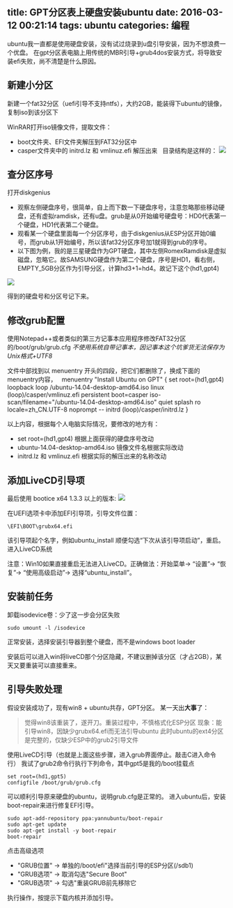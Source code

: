 title: GPT分区表上硬盘安装ubuntu
date: 2016-03-12 00:21:14
tags: ubuntu
categories: 编程
---
ubuntu我一直都是使用硬盘安装，没有试过烧录到u盘引导安装，因为不想浪费一个优盘。
在gpt分区表电脑上用传统的MBR引导+grub4dos安装方式，将导致安装efi失败，尚不清楚是什么原因。
<!-- more -->

## 新建小分区

新建一个fat32分区（uefi引导不支持ntfs），大约2GB，能装得下ubuntu的镜像，复制iso到该分区下

WinRAR打开iso镜像文件，提取文件：
- boot文件夹、EFI文件夹解压到FAT32分区中
- casper文件夹中的 initrd.lz 和 vmlinuz.efi 解压出来
 
目录结构是这样的：
![](/images/install_ubuntu_on_gpt/files.png)

## 查分区序号

打开diskgenius
- 观察左侧硬盘序号，很简单，自上而下数一下硬盘序号，注意忽略那些移动硬盘，还有虚拟ramdisk，还有u盘。grub是从0开始编号硬盘号：HD0代表第一个硬盘，HD1代表第二个硬盘。
- 观看某一个硬盘里面每一个分区序号，由于diskgenius从ESP分区开始0编号，而grub从1开始编号，所以该fat32分区序号加1就得到grub的序号。
- 以下图为例，我的是三星硬盘作为GPT硬盘，其中左侧RomexRamdisk是虚拟磁盘，忽略它。故SAMSUNG硬盘作为第二个硬盘，序号是HD1，看右侧，EMPTY_5GB分区作为引导分区，计算hd3+1=hd4。故记下这个(hd1,gpt4)

![](/images/install_ubuntu_on_gpt/partions.png)

得到的硬盘号和分区号记下来。
 
## 修改grub配置

使用Notepad++或者类似的第三方记事本应用程序修改FAT32分区的/boot/grub/grub.cfg
*不使用系统自带记事本，因记事本这个坑爹货无法保存为Unix格式+UTF8*

文件中部找到以 menuentry 开头的四段，把它们都删除了，换成下面的menuentry内容，
 
    menuentry "Install Ubuntu on GPT" {
    set root=(hd1,gpt4)
    loopback loop /ubuntu-14.04-desktop-amd64.iso
    linux (loop)/casper/vmlinuz.efi persistent boot=casper iso-scan/filename="/ubuntu-14.04-desktop-amd64.iso" quiet splash ro locale=zh_CN.UTF-8 noprompt --
    initrd (loop)/casper/initrd.lz
    }
    
以上内容，根据每个人电脑实际情况，要修改的地方有：
- set root=(hd1,gpt4) 根据上面获得的硬盘序号改动
- ubuntu-14.04-desktop-amd64.iso 镜像文件名根据实际改动
- initrd.lz 和 vmlinuz.efi 根据实际的解压出来的名称改动

## 添加LiveCD引导项

最后使用 bootice x64 1.3.3 以上的版本:
![](/images/install_ubuntu_on_gpt/bootice.jpeg)

在UEFI选项卡中添加EFI引导项，引导文件位置：

	\EFI\BOOT\grubx64.efi

该引导项起个名字，例如ubuntu_install
顺便勾选“下次从该引导项启动”，重启。进入LiveCD系统

注意：Win10如果直接重启无法进入LiveCD。正确做法：开始菜单-> “设置”-> “恢复”-> “使用高级启动”-> 选择“ubuntu_install”。
 
## 安装前任务

卸载isodevice卷：少了这一步会分区失败

	sudo umount -l /isodevice

正常安装，选择安装引导器到整个硬盘，而不是windows boot loader

安装后可以进入win将liveCD那个分区隐藏，不建议删掉该分区（才占2GB），某天又要重装可以直接重来。

## 引导失败处理

假设安装成功了，现有win8 + ubuntu共存，GPT分区。
某一天出**大事**了：
> 觉得win8该重装了，遂开刀。重装过程中，不慎格式化ESP分区
> 现象：能引导win8，因缺少grubx64.efi而无法引导ubuntu
> 此时ubuntu的ext4分区是完整的，仅缺少ESP中的grub2引导文件

使用LiveCD引导（也就是上面这些步骤，进入grub界面停止。敲击C进入命令行）
我试了grub2命令行执行下列命令，其中gpt5是我的/boot挂载点

	set root=(hd1,gpt5)
    configfile /boot/grub/grub.cfg

可以顺利引导原来硬盘的ubuntu，说明grub.cfg是正常的。
进入ubuntu后，安装boot-repair来进行修复EFI引导。

    sudo apt-add-repository ppa:yannubuntu/boot-repair
    sudo apt-get update
    sudo apt-get install -y boot-repair
    boot-repair
    
点击高级选项
- "GRUB位置" -> 单独的/boot/efi"选择当前引导的ESP分区(/sdb1)
- "GRUB选项" -> 取消勾选"Secure Boot"
- "GRUB选项" -> 勾选"重装GRUB前先移除它

执行操作，按提示下载内核并添加引导。